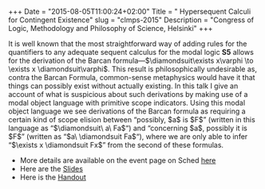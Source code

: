 +++
Date = "2015-08-05T11:00:24+02:00"
Title = " Hypersequent Calculi for Contingent Existence"
slug = "clmps-2015"
Description = "Congress of Logic, Methodology and Philosophy of Science, Helsinki"
+++

<p>It is well known that the most straightforward way of adding rules for the quantifiers to
any adequate sequent calculus for the modal logic <strong>S5</strong> allows for the derivation of the
Barcan formula&mdash;$\diamondsuit\exists x\varphi \to \exists x \diamondsuit\varphi$. This
result is philosophically undesirable as, contra the Barcan Formula,  common-sense metaphysics would have it that things can possibly exist without actually existing. In this talk I give an
account of what is suspicious about such derivations by making use of a modal object
language with primitive scope indicators. Using this modal object language we see derivations of
the Barcan formula as requiring a certain kind of scope elision between &ldquo;possibly, $a$ is $F$&rdquo; (written in this
language as &ldquo;$\diamondsuit\ a\ Fa$&ldquo;) and &ldquo;concerning $a$, possibly it is $F$&rdquo; (written as &ldquo;$a\
\diamondsuit Fa$&ldquo;), where we are only able to infer &ldquo;$\exists x \diamondsuit Fx$&rdquo; from  the second
of these
formulas.</p>

<ul>
<li>More details are available on the event page on Sched <a href="https://clmps2015.sched.org/event/264355f37ef212cef4a6d1af3eab0a6d">here</a></li>
<li>Here are the <a href="/slides-handouts/hcfce-slides.pdf">Slides</a></li>
<li>Here is the <a href="/slides-handouts/hcfce-handout.pdf">Handout</a>

